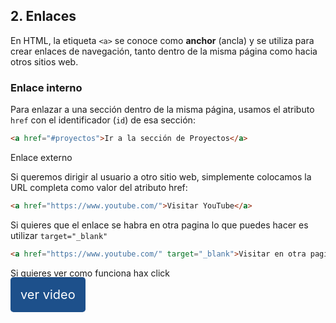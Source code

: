 ## 2. Enlaces

En HTML, la etiqueta `<a>` se conoce como **anchor** (ancla) y se utiliza para crear enlaces de navegación, tanto dentro de la misma página como hacia otros sitios web.

### Enlace interno

Para enlazar a una sección dentro de la misma página, usamos el atributo `href` con el identificador (`id`) de esa sección:

```html
<a href="#proyectos">Ir a la sección de Proyectos</a>
```

Enlace externo

Si queremos dirigir al usuario a otro sitio web, simplemente colocamos la URL completa como valor del atributo href:

```html
<a href="https://www.youtube.com/">Visitar YouTube</a>
```

Si quieres que el enlace se habra en otra pagina lo que puedes hacer es utilizar `target="_blank"`

```html
<a href="https://www.youtube.com/" target="_blank">Visitar en otra pagina</a>
```

<p> Si quieres ver como funciona hax click </p>
<a href='https://www.tiktok.com/@apoliweb/video/7481541926794120503' style="
margin-top:2rem;           
            text-decoration: none;
            color: #fff;
            font-size: 20px;
            background-color: #1D508B;
            padding: 16px;
            border-radius: .3rem;" >ver video</a>
